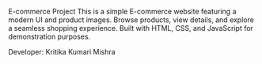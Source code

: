 E-commerce Project
This is a simple E-commerce website featuring a modern UI and product images. Browse products, view details, and explore a seamless shopping experience. Built with HTML, CSS, and JavaScript for demonstration purposes. 

Developer: Kritika Kumari Mishra 
